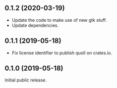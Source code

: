 ## 0.1.2 (2020-03-19)

* Update the code to make use of new gtk stuff.
* Update dependencies.

## 0.1.1 (2019-05-18)

* Fix license identifier to publish quoll on crates.io.

## 0.1.0 (2019-05-18)

Initial public release.

